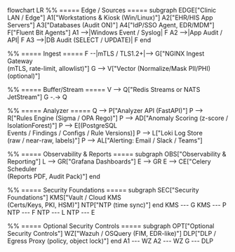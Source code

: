 flowchart LR
  %% ===== Edge / Sources =====
  subgraph EDGE["Clinic LAN / Edge"]
    A1["Workstations & Kiosk (Win/Linux)"]
    A2["EHR/HIS App Servers"]
    A3["Databases (Audit ON)"]
    A4["IdP/SSO Agent, EDR/MDM"]
    F["Fluent Bit Agents"]
    A1 -->|Windows Event / Syslog| F
    A2 -->|App Audit / API| F
    A3 -->|DB Audit (SELECT / UPDATE)| F
  end

  %% ===== Ingest =====
  F --|mTLS / TLS1.2+|--> G["NGINX Ingest Gateway<br/>(mTLS, rate-limit, allowlist)"]
  G --> V["Vector (Normalize/Mask PII/PHI)<br/>(optional)"]

  %% ===== Buffer/Stream =====
  V --> Q["Redis Streams or NATS JetStream"]
  G -.-> Q

  %% ===== Analyzer =====
  Q --> P["Analyzer API (FastAPI)"]
  P --> R["Rules Engine (Sigma / OPA Rego)"]
  P --> AD["Anomaly Scoring (z-score / IsolationForest)"]
  P --> E[(PostgreSQL<br/>Events / Findings / Configs / Rule Versions)]
  P --> L["Loki Log Store<br/>(raw / near-raw, labels)"]
  P --> AL["Alerting: Email / Slack / Teams"]

  %% ===== Observability & Reports =====
  subgraph OBS["Observability & Reporting"]
    L --> GR["Grafana Dashboards"]
    E --> GR
    E --> CE["Celery Scheduler<br/>(Reports PDF, Audit Pack)"]
  end

  %% ===== Security Foundations =====
  subgraph SEC["Security Foundations"]
    KMS["Vault / Cloud KMS<br/>(Certs/Keys, PKI, HSM)"]
    NTP["NTP (time sync)"]
  end
  KMS --- G
  KMS --- P
  NTP --- F
  NTP --- L
  NTP --- E

  %% ===== Optional Security Controls =====
  subgraph OPT["Optional Security Controls"]
    WZ["Wazuh / OSQuery (FIM, EDR-like)"]
    DLP["DLP / Egress Proxy (policy, object lock)"]
  end
  A1 --- WZ
  A2 --- WZ
  G --- DLP
